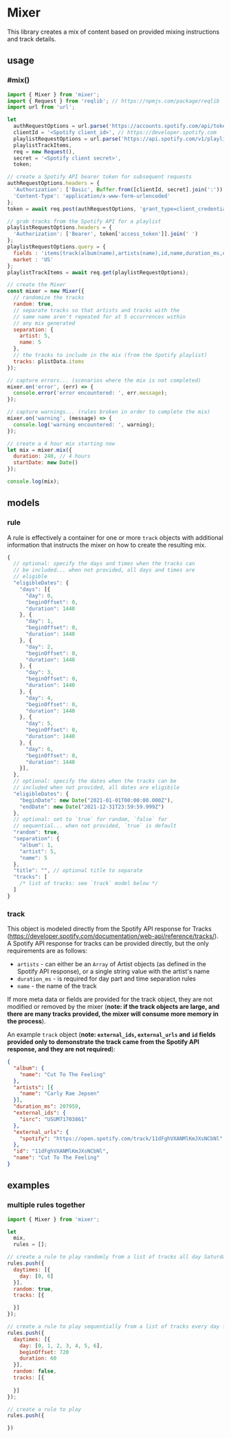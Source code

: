 # Mixer

This library creates a mix of content based on provided mixing instructions and track details.

## usage 

### #mix()

```javascript
import { Mixer } from 'mixer';
import { Request } from 'reqlib'; // https://npmjs.com/package/reqlib
import url from 'url';

let
  authRequestOptions = url.parse('https://accounts.spotify.com/api/token'),
  clientId = '<Spotify client_id>', // https://developer.spotify.com
  playlistRequestOptions = url.parse('https://api.spotify.com/v1/playlists/6AvLNaeJ7qeF1Ur1kNoiXT/tracks'),
  playlistTrackItems,
  req = new Request(),
  secret = '<Spotify client secret>',
  token;

// create a Spotify API bearer token for subsequent requests
authRequestOptions.headers = {
  'Authorization': ['Basic', Buffer.from([clientId, secret].join(':')).toString('base64')].join(' '),
  'Content-Type': 'application/x-www-form-urlencoded'
};
token = await req.post(authRequestOptions, 'grant_type=client_credentials');

// grab tracks from the Spotify API for a playlist
playlistRequestOptions.headers = {
  'Authorization': ['Bearer', token['access_token']].join(' ')
};
playlistRequestOptions.query = {
  fields : 'items(track(album(name),artists(name),id,name,duration_ms,external_ids,external_urls))',
  market : 'US'
};
playlistTrackItems = await req.get(playlistRequestOptions);

// create the Mixer
const mixer = new Mixer({
  // randomize the tracks
  random: true,
  // separate tracks so that artists and tracks with the 
  // same name aren't repeated for at 5 occurrences within 
  // any mix generated
  separation: {
    artist: 5,
    name: 5
  },
  // the tracks to include in the mix (from the Spotify playlist)
  tracks: plistData.items
});

// capture errors... (scenarios where the mix is not completed)
mixer.on('error', (err) => {
  console.error('error encountered: ', err.message);
});

// capture warnings... (rules broken in order to complete the mix)
mixer.on('warning', (message) => {
  console.log('warning encountered: ', warning);
});

// create a 4 hour mix starting now
let mix = mixer.mix({
  duration: 240, // 4 hours
  startDate: new Date()
});

console.log(mix);
```

## models

### rule 

A rule is effectively a container for one or more `track` objects with additional information that instructs the mixer on how to create the resulting mix. 

```javascript
{
  // optional: specify the days and times when the tracks can 
  // be included... when not provided, all days and times are 
  // eligible
  "eligibleDates": {
    "days": [{
      "day": 0, 
      "beginOffset": 0,
      "duration": 1440
    }, {
      "day": 1, 
      "beginOffset": 0,
      "duration": 1440
    }, {
      "day": 2, 
      "beginOffset": 0,
      "duration": 1440
    }, {
      "day": 3, 
      "beginOffset": 0,
      "duration": 1440
    }, {
      "day": 4, 
      "beginOffset": 0,
      "duration": 1440
    }, {
      "day": 5, 
      "beginOffset": 0,
      "duration": 1440
    }, {
      "day": 6, 
      "beginOffset": 0,
      "duration": 1440
    }],
  },
  // optional: specify the dates when the tracks can be 
  // included when not provided, all dates are eligibile
  "eligibleDates": {
    "beginDate": new Date("2021-01-01T00:00:00.000Z"),
    "endDate": new Date("2021-12-31T23:59:59.999Z")
  },
  // optional: set to `true` for random, `false` for 
  // sequential... when not provided, `true` is default
  "random": true,
  "separation": {
    "album": 1,
    "artist": 5,
    "name": 5
  },
  "title": "", // optional title to separate 
  "tracks": [
    /* list of tracks: see `track` model below */
  ]
}
```

### track

This object is modeled directly from the Spotify API response for Tracks (<https://developer.spotify.com/documentation/web-api/reference/tracks/>). A Spotify API response for tracks can be provided directly, but the only requirements are as follows:

* `artists` - can either be an `Array` of Artist objects (as defined in the Spotify API response), or a single string value with the artist's name
* `duration_ms` - is required for day part and time separation rules
* `name` - the name of the track

If more meta data or fields are provided for the track object, they are not modified or removed by the mixer (__note: if the track objects are large, and there are many tracks provided, the mixer will consume more memory in the process__).

An example `track` object (__note: `external_ids`, `external_urls` and `id` fields provided only to demonstrate the track came from the Spotify API response, and they are not required__):

```json
{
  "album": {
    "name": "Cut To The Feeling"
  },
  "artists": [{
    "name": "Carly Rae Jepsen"
  }],
  "duration_ms": 207959,
  "external_ids": {
    "isrc": "USUM71703861"
  },
  "external_urls": {
    "spotify": "https://open.spotify.com/track/11dFghVXANMlKmJXsNCbNl"
  },
  "id": "11dFghVXANMlKmJXsNCbNl",
  "name": "Cut To The Feeling"
}
```

## examples

### multiple rules together

```javascript
import { Mixer } from 'mixer';

let
  mix,
  rules = [];

// create a rule to play randomly from a list of tracks all day Saturday and Sunday
rules.push({
  daytimes: [{
    day: [0, 6]
  }],
  random: true,
  tracks: [{

  }]
});

// create a rule to play sequentially from a list of tracks every day from noon to 1pm
rules.push({
  daytimes: [{
    day: [0, 1, 2, 3, 4, 5, 6],
    beginOffset: 720
    duration: 60
  }],
  random: false,
  tracks: [{
    
  }]
});

// create a rule to play 
rules.push({

})
```
